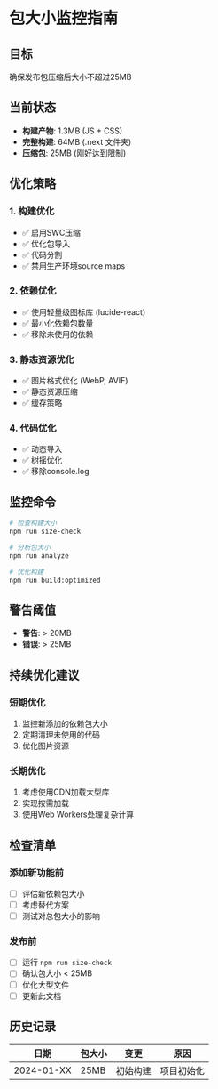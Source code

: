 # 包大小监控指南

## 目标
确保发布包压缩后大小不超过25MB

## 当前状态
- **构建产物**: 1.3MB (JS + CSS)
- **完整构建**: 64MB (.next 文件夹)
- **压缩包**: 25MB (刚好达到限制)

## 优化策略

### 1. 构建优化
- ✅ 启用SWC压缩
- ✅ 优化包导入
- ✅ 代码分割
- ✅ 禁用生产环境source maps

### 2. 依赖优化
- ✅ 使用轻量级图标库 (lucide-react)
- ✅ 最小化依赖包数量
- ✅ 移除未使用的依赖

### 3. 静态资源优化
- ✅ 图片格式优化 (WebP, AVIF)
- ✅ 静态资源压缩
- ✅ 缓存策略

### 4. 代码优化
- ✅ 动态导入
- ✅ 树摇优化
- ✅ 移除console.log

## 监控命令

```bash
# 检查构建大小
npm run size-check

# 分析包大小
npm run analyze

# 优化构建
npm run build:optimized
```

## 警告阈值
- **警告**: > 20MB
- **错误**: > 25MB

## 持续优化建议

### 短期优化
1. 监控新添加的依赖包大小
2. 定期清理未使用的代码
3. 优化图片资源

### 长期优化
1. 考虑使用CDN加载大型库
2. 实现按需加载
3. 使用Web Workers处理复杂计算

## 检查清单

### 添加新功能前
- [ ] 评估新依赖包大小
- [ ] 考虑替代方案
- [ ] 测试对总包大小的影响

### 发布前
- [ ] 运行 `npm run size-check`
- [ ] 确认包大小 < 25MB
- [ ] 优化大型文件
- [ ] 更新此文档

## 历史记录

| 日期 | 包大小 | 变更 | 原因 |
|------|--------|------|------|
| 2024-01-XX | 25MB | 初始构建 | 项目初始化 | 